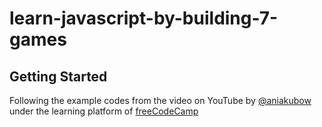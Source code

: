 # learn-javascript-by-building-7-games


## Getting Started

Following the example codes from the video on YouTube by [@aniakubow](https://www.youtube.com/aniakubow) 
under the learning platform of [freeCodeCamp](https://www.youtube.com/watch?v=ec8vSKJuZTk&t=85s&ab_channel=freeCodeCamp.org) 
